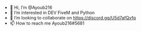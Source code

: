 - 👋 Hi, I’m @Ayoub216
- 👀 I’m interested in DEV FiveM and Python
- 💞️ I’m looking to collaborate on https://discord.gg/U5d7afQvfq
- 📫 How to reach me Ayoub216#5681
